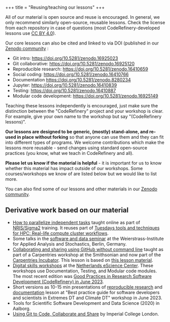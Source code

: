 +++
title = "Reusing/teaching our lessons"
+++

All of our material is open source and reuse is encouraged.  In
general, we only recommend similarly open-source, reusable lessons.
Check the license from each repository in case of questions (most
CodeRefinery-developed lessons use [CC BY
4.0](https://creativecommons.org/licenses/by/4.0/)).

Our core lessons can also be cited and linked to via DOI (published in our [Zenodo community](https://zenodo.org/communities/coderefinery) : 

- Git intro: <https://doi.org/10.5281/zenodo.16925023>
- Git collaborative: <https://doi.org/10.5281/zenodo.16925120>
- Reproducible research: <https://doi.org/10.5281/zenodo.16410659>
- Social coding: <https://doi.org/10.5281/zenodo.16410766>
- Documentation <https://doi.org/10.5281/zenodo.8280234> 
- Jupyter: <https://doi.org/10.5281/zenodo.16410839>
- Testing: <https://doi.org/10.5281/zenodo.16410887>
- Modular code development: <https://doi.org/10.5281/zenodo.16925149>


Teaching these lessons independently is encouraged, just make sure the
distinction between the "CodeRefinery" project and your workshop is
clear.  For example, give your own name to the workshop but say
"(CodeRefinery lessons)".

**Our lessons are designed to be generic, (mostly) stand-alone, and
re-used in place without forking** so that anyone can use them and
they can fit into different types of programs.  We welcome
contributions which make the lessons more reusable - send changes
using standard open-source practices (you know, what we teach in
CodeRefinery and all).

**Please let us know if the material is helpful** - it is important for us to
know whether this material has impact outside of our workshops. Some
courses/workshops we know of are listed below but we would like to list more.

You can also find some of our lessons and other materials in our 
[Zenodo community](https://zenodo.org/communities/coderefinery).


## Derivative work based on our material

- [How to parallelize independent tasks](https://training.pages.sigma2.no/tutorials/independent-jobs-in-parallel/) taught online
  as part of [NRIS/Sigma2](https://www.sigma2.no/) training.
  It reuses part of [Tuesdays tools and techniques for HPC: Real-life compute cluster workflows](https://coderefinery.github.io/TTT4HPC_resource_management/).
- Some talks in the [software and data seminar](https://wias-berlin.de/seminars/swdata/) at the Weierstrass-Institute for Applied Analysis and Stochastics, Berlin, Germany.
- [Collaborating and sharing using GitHub without command
  line](https://miketrizna.github.io/github-without-command-line/)
  taught as part of a Carpentries workshop at the Smithsonian and now
  part of the [Carpentries
  Incubator](https://github.com/carpentries-incubator/proposals/issues/166).
  This lesson is based on [this lesson
  material](https://coderefinery.github.io/github-without-command-line/).
- [Digital skills workshops](https://www.esciencecenter.nl/digital-skills/) at
  the [Netherlands eScience Center](https://www.esciencecenter.nl/). These
  workshops use Documentation, Testing, and Modular code modules. The most
  recent edition was [Good Practices in Research Software Development
  (CodeRefinery) in June 2023](https://esciencecenter-digital-skills.github.io/2023-06-19-ds-cr/).
- Short versions as 10-15 min presentations of [reproducible
  research](https://doi.org/10.5281/zenodo.8089472)  and
  [documentation](https://github.com/samumantha/documentation_example) lesson
  at "Best practice guide for software developers and scientists in Extremes DT
  and Climate DT" workshop in June 2023.
- Tools for Scientific Software Development and Data Science (2020) in Aalborg.
- [Using Git to Code, Collaborate and Share](https://imperialcollegelondon.github.io/grad_school_git_course/) by Imperial College London.
